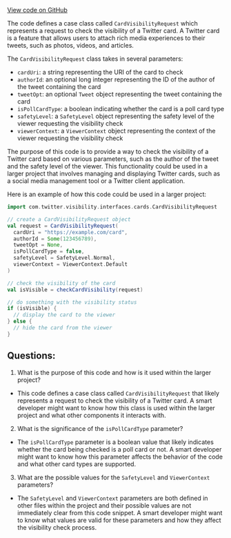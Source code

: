 [View code on GitHub](https://github.com/misbahsy/the-algorithm/visibilitylib/src/main/scala/com/twitter/visibility/interfaces/cards/CardVisibilityRequest.scala)

The code defines a case class called `CardVisibilityRequest` which represents a request to check the visibility of a Twitter card. A Twitter card is a feature that allows users to attach rich media experiences to their tweets, such as photos, videos, and articles. 

The `CardVisibilityRequest` class takes in several parameters:
- `cardUri`: a string representing the URI of the card to check
- `authorId`: an optional long integer representing the ID of the author of the tweet containing the card
- `tweetOpt`: an optional `Tweet` object representing the tweet containing the card
- `isPollCardType`: a boolean indicating whether the card is a poll card type
- `safetyLevel`: a `SafetyLevel` object representing the safety level of the viewer requesting the visibility check
- `viewerContext`: a `ViewerContext` object representing the context of the viewer requesting the visibility check

The purpose of this code is to provide a way to check the visibility of a Twitter card based on various parameters, such as the author of the tweet and the safety level of the viewer. This functionality could be used in a larger project that involves managing and displaying Twitter cards, such as a social media management tool or a Twitter client application.

Here is an example of how this code could be used in a larger project:

```scala
import com.twitter.visibility.interfaces.cards.CardVisibilityRequest

// create a CardVisibilityRequest object
val request = CardVisibilityRequest(
  cardUri = "https://example.com/card",
  authorId = Some(123456789),
  tweetOpt = None,
  isPollCardType = false,
  safetyLevel = SafetyLevel.Normal,
  viewerContext = ViewerContext.Default
)

// check the visibility of the card
val isVisible = checkCardVisibility(request)

// do something with the visibility status
if (isVisible) {
  // display the card to the viewer
} else {
  // hide the card from the viewer
}
```
## Questions: 
 1. What is the purpose of this code and how is it used within the larger project?
- This code defines a case class called `CardVisibilityRequest` that likely represents a request to check the visibility of a Twitter card. A smart developer might want to know how this class is used within the larger project and what other components it interacts with.

2. What is the significance of the `isPollCardType` parameter?
- The `isPollCardType` parameter is a boolean value that likely indicates whether the card being checked is a poll card or not. A smart developer might want to know how this parameter affects the behavior of the code and what other card types are supported.

3. What are the possible values for the `SafetyLevel` and `ViewerContext` parameters?
- The `SafetyLevel` and `ViewerContext` parameters are both defined in other files within the project and their possible values are not immediately clear from this code snippet. A smart developer might want to know what values are valid for these parameters and how they affect the visibility check process.